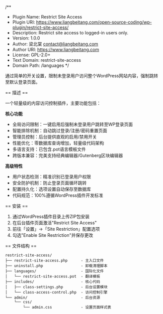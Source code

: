 /**
 * Plugin Name: Restrict Site Access
 * Plugin URI: https://www.liangbeitang.com/open-source-coding/wp-plugin/restrict-site-access/
 * Description: Restrict site access to logged-in users only.
 * Version: 1.0.0
 * Author: 梁北棠 <contact@liangbeitang.com>
 * Author URI: https://www.liangbeitang.com
 * License: GPL-2.0+
 * Text Domain: restrict-site-access
 * Domain Path: /languages
 */

通过简单的开关设置，限制未登录用户访问整个WordPress网站内容，强制跳转至默认登录页面。

== 描述 ==

一个轻量级的内容访问控制插件，主要功能包括：

**核心功能**
- 全局访问限制：一键启用后强制未登录用户跳转至WP登录页面
- 智能排除机制：自动跳过登录/注册/密码重置页面
- 管理员控制：后台提供直观的启用/禁用开关
- 性能优化：零数据库查询增加，轻量级代码架构
- 多语言支持：已包含.pot语言模板文件
- 跨版本兼容：完美支持经典编辑器/Gutenberg区块编辑器

**高级特性**
- 用户状态检测：精准识别已登录用户权限
- 安全防护机制：防止登录页面循环跳转
- 配置持久化：选项设置自动保存至数据库
- 代码规范：100%遵循WordPress插件开发标准

== 安装 ==

1. 通过WordPress插件目录上传ZIP包安装
2. 在后台插件页面激活"Restrict Site Access"
3. 前往「设置」→「Site Restriction」配置选项
4. 勾选"Enable Site Restriction"并保存更改

== 文件结构 ==

```text
restrict-site-access/
├── restrict-site-access.php      - 主入口文件
├── uninstall.php                 - 卸载清理脚本
├── languages/                    - 国际化文件
│   └── restrict-site-access.pot  - 翻译模板
├── includes/                     - 核心代码
│   ├── class-settings.php        - 后台设置模块
│   └── class-access-control.php  - 访问控制引擎
└── admin/                        - 后台资源
    └── css/
        └── admin.css             - 设置页面样式表
